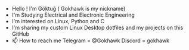 - Hello ! I'm Göktuğ ( Gokhawk is my nickname)
- I'm Studying 	Electrical and Electronic Engineering
- I'm interested on Linux, Python and C 
- I'm sharing my custom Linux Desktop dotfiles and my projects on this GitHub
- 📫 How to reach me Telegram = @Gokhawk  Discord = gokhawk

<!---
Gokhawk/Gokhawk is a ✨ special ✨ repository because its `README.md` (this file) appears on your GitHub profile.
You can click the Preview link to take a look at your changes.
--->
